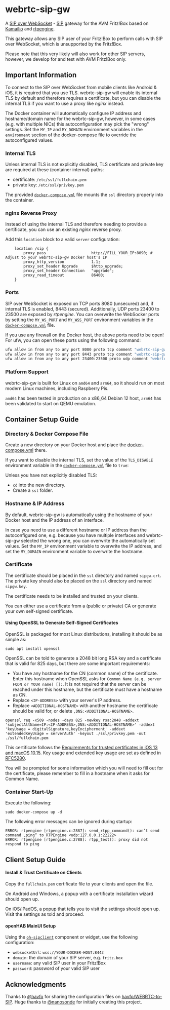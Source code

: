 # webrtc-sip-gw

A [SIP over WebSocket](https://datatracker.ietf.org/doc/html/rfc7118) - [SIP](https://datatracker.ietf.org/doc/html/rfc3261) gateway for the AVM Fritz!Box based on [Kamailio](https://www.kamailio.org/w/) and [rtpengine](https://github.com/sipwise/rtpengine).

This gateway allows any SIP user of your Fritz!Box to perform calls with SIP over WebSocket, which is unsupported by the Fritz!Box.

Please note that this very likely will also work for other SIP servers, however, we develop for and test with AVM Fritz!Box only.

## Important Information

To connect to the SIP over WebSocket from mobile clients like Android & iOS, it is required that you use TLS.
webrtc-sip-gw will enable its internal TLS by default and therefore requires a certificate, but you can disable the internal TLS if you want to use a proxy like _nginx_ instead.

The Docker container will automatically configure IP address and hostname/domain name for the webrtc-sip-gw,
however, in some cases (e.g. with multiple NICs) this autoconfiguration may pick the "wrong" settings.
Set the `MY_IP` and `MY_DOMAIN` environment variables in the `environment` section of the docker-compose file to override the autoconfigured values.

### Internal TLS

Unless internal TLS is not explicitly disabled, TLS certificate and private key are required at these (container internal) paths:

- certificate: `/etc/ssl/fullchain.pem`
- private key: `/etc/ssl/privkey.pem`

The provided [`docker-compose.yml`](docker-compose.yml) file mounts the `ssl` directory properly into the container.

### nginx Reverse Proxy

Instead of using the internal TLS and therefore needing to provide a certificate, you can use an existing _nginx_ reverse proxy.

Add this `location` block to a valid `server` configuration:

```
    location /sip {
        proxy_pass                    http://FILL_YOUR_IP:8090; # Adjust to your webrtc-sip-gw Docker host's IP
        proxy_http_version            1.1;
        proxy_set_header Upgrade      $http_upgrade;
        proxy_set_header Connection   "upgrade";
        proxy_read_timeout            86400;
    }
```

### Ports

SIP over WebSocket is exposed on TCP ports 8080 (unsecured) and, if internal TLS is enabled, 8443 (secured).
Additionally, UDP ports 23400 to 23500 are exposed by _rtpengine_.
You can overwrite the WebSocker ports by setting the `MY_WS_PORT` and `MY_WSS_PORT` environment variables in the [`docker-compose.yml`](docker-compose.yml) file.

If you use any firewall on the Docker host, the above ports need to be open!
For ufw, you can open these ports using the following command:

```bash
ufw allow in from any to any port 8080 proto tcp comment "webrtc-sip-gw WebSocket transport"
ufw allow in from any to any port 8443 proto tcp comment "webrtc-sip-gw WebSocket Secure transport"
ufw allow in from any to any port 23400:23500 proto udp comment "webrtc-sip-gw UDP transport"
```

### Platform Support

webrtc-sip-gw is built for Linux on `amd64` and  `arm64`, so it should run on most modern Linux machines, including Raspberry Pis.

`amd64` has been tested in production on a x86_64 Debian 12 host, `arm64` has been validated to start on QEMU emulation.

## Container Setup Guide

### Directory & Docker Compose File

Create a new directory on your Docker host and place the [docker-compose.yml](/docker-compose.yml) there.

If you want to disable the internal TLS, set the value of the `TLS_DISABLE` environment variable in the [`docker-compose.yml`](docker-compose.yml) file to `true`:

Unless you have not explicitly disabled TLS:

- `cd` into the new directory.
- Create a `ssl` folder.

### Hostname & IP Address

By default, webrtc-sip-gw is automatically using the hostname of your Docker host and the IP address of an interface.

In case you need to use a different hostname or IP address than the autoconfigured one,
e.g. because you have multiple interfaces and webrtc-sip-gw selected the wrong one, you can overwrite the automatically set values.
Set the `MY_IP` environment variable to overwrite the IP address, and set the `MY_DOMAIN` environment variable to overwrite the hostname.

### Certificate

The certificate should be placed in the `ssl` directory and named `sipgw.crt`.
The private key should also be placed on the `ssl` directory and named `sipgw.key`.

The certificate needs to be installed and trusted on your clients.

You can either use a certificate from a (public or private) CA or generate your own self-signed certificate.

#### Using OpenSSL to Generate Self-Signed Certificates

OpenSSL is packaged for most Linux distributions, installing it should be as simple as:

```shell
sudo apt install openssl
```

OpenSSL can be told to generate a 2048 bit long RSA key and a certificate that is valid for 825 days, but there are some important requirements:
- You have any hostname for the CN (common name) of the certificate. Enter this hostname when OpenSSL asks for `Common Name (e.g. server FQDN or YOUR name) []:`. It is not required that the server can be reached under this hostname, but the certificate must have a hostname as CN.
- Replace `<IP-ADDRESS>` with your server's IP address.
- Replace `<ADDITIONAL-HOSTNAME>` with another hostname the certificate should be valid for, or delete `,DNS:<ADDITIONAL-HOSTNAME>`.
```shell
openssl req -x509 -nodes -days 825 -newkey rsa:2048 -addext 'subjectAltName=IP:<IP-ADDRESS>,DNS:<ADDITIONAL-HOSTNAME>' -addext 'keyUsage = digitalSignature,keyEncipherment' -addext 'extendedKeyUsage = serverAuth' -keyout ./ssl/privkey.pem -out ./ssl/fullchain.pem
```

This certificate follows the [Requirements for trusted certificates in iOS 13 and macOS 10.15](https://support.apple.com/en-us/HT210176).
Key usage and extended key usage are set as defined in [RFC5280](https://www.rfc-editor.org/rfc/rfc5280#section-4.2.1.12).

You will be prompted for some information which you will need to fill out for the certificate, please remember to fill in a hostname when it asks for Common Name.

### Container Start-Up

Execute the following:

```shell
sudo docker-compose up -d
```

The following error messages can be ignored during startup:

```text
ERROR: rtpengine [rtpengine.c:2887]: send_rtpp_command(): can’t send command „ping“ to RTPEngine <udp:127.0.0.1:22222>
ERROR: rtpengine [rtpengine.c:2788]: rtpp_test(): proxy did not respond to ping
```

## Client Setup Guide

#### Install & Trust Certificate on Clients

Copy the `fullchain.pem` certificate file to your clients and open the file.

On Android and Windows, a popup with a certificate installation wizard should open up.

On iOS/iPadOS, a popup that tells you to visit the settings should open up.
Visit the settings as told and proceed.

#### openHAB MainUI Setup

Using the [`oh-sipclient`](https://openhab.org/docs/ui/components/oh-sipclient.html) component or widget, use the following configuration:

- `websocketUrl`: `wss://YOUR-DOCKER-HOST:8443`
- `domain`: the domain of your SIP server, e.g. `fritz.box`
- `username`: any valid SIP user in your Fritz!Box
- `password`: password of your valid SIP user

## Acknowledgments

Thanks to [@havfo](https://github.com/havfo) for sharing the configuration files on [havfo/WEBRTC-to-SIP](https://github.com/havfo/WEBRTC-to-SIP).
Huge thanks to [@nanosonde](https://github.com/nanosonde) for initially creating this project.
